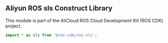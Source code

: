 ## Aliyun ROS sls Construct Library

This module is part of the AliCloud ROS Cloud Development Kit (ROS CDK) project.

```ts
import * as sls from '@ros-cdk/ros-sls';
```